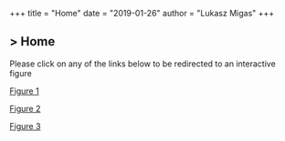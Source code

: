 +++
title = "Home"
date = "2019-01-26"
author = "Lukasz Migas"
+++
<h2>> Home<span class="logo__cursor" style="width: 3px; height: 1.625rem;"></span></h2>

Please click on any of the links below to be redirected to an interactive figure

[Figure 1](https://migas-origami-interactive.netlify.com/assets/figure_1.html)

[Figure 2](https://migas-origami-interactive.netlify.com/assets/figure_2.html)

[Figure 3](https://migas-origami-interactive.netlify.com/assets/figure_3.html)
